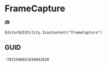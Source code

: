 # FrameCapture
![](/img/FrameCapture.png)

``` CSharp
EditorGUIUtility.IconContent("FrameCapture")
```
## GUID
```
-7831586651656842828
```
